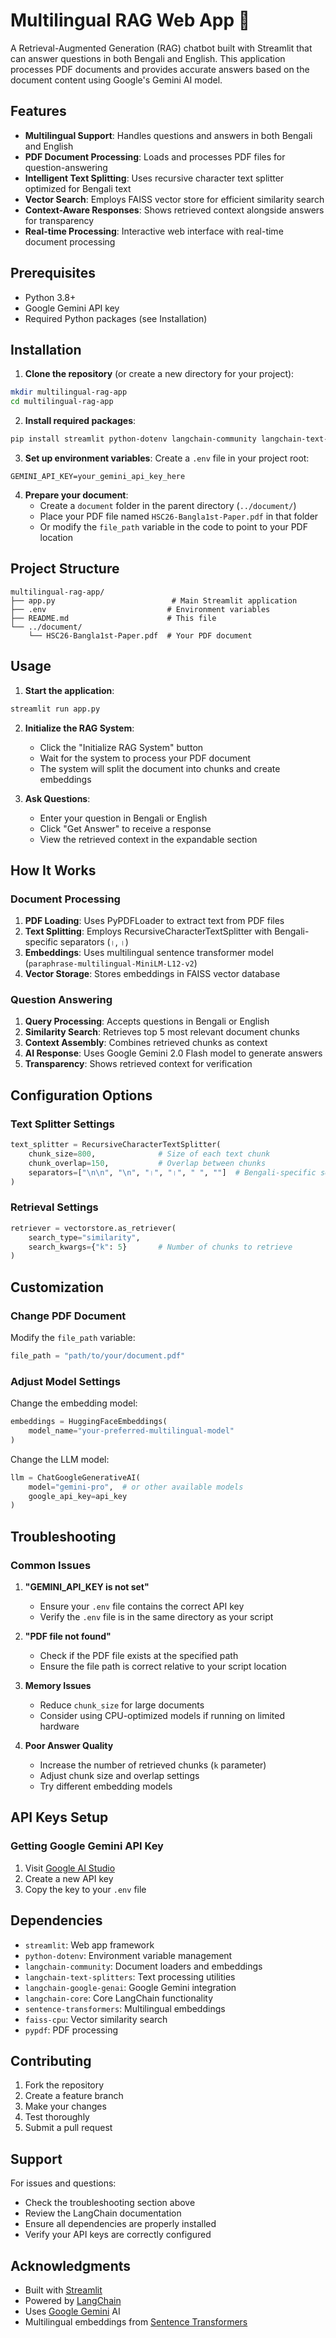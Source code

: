 # Multilingual RAG Web App 🤖

A Retrieval-Augmented Generation (RAG) chatbot built with Streamlit that can answer questions in both Bengali and English. This application processes PDF documents and provides accurate answers based on the document content using Google's Gemini AI model.

## Features

- **Multilingual Support**: Handles questions and answers in both Bengali and English
- **PDF Document Processing**: Loads and processes PDF files for question-answering
- **Intelligent Text Splitting**: Uses recursive character text splitter optimized for Bengali text
- **Vector Search**: Employs FAISS vector store for efficient similarity search
- **Context-Aware Responses**: Shows retrieved context alongside answers for transparency
- **Real-time Processing**: Interactive web interface with real-time document processing

## Prerequisites

- Python 3.8+
- Google Gemini API key
- Required Python packages (see Installation)

## Installation

1. **Clone the repository** (or create a new directory for your project):
```bash
mkdir multilingual-rag-app
cd multilingual-rag-app
```

2. **Install required packages**:
```bash
pip install streamlit python-dotenv langchain-community langchain-text-splitters langchain-google-genai langchain-core sentence-transformers faiss-cpu pypdf
```

3. **Set up environment variables**:
Create a `.env` file in your project root:
```env
GEMINI_API_KEY=your_gemini_api_key_here
```

4. **Prepare your document**:
   - Create a `document` folder in the parent directory (`../document/`)
   - Place your PDF file named `HSC26-Bangla1st-Paper.pdf` in that folder
   - Or modify the `file_path` variable in the code to point to your PDF location

## Project Structure

```
multilingual-rag-app/
├── app.py                          # Main Streamlit application
├── .env                           # Environment variables
├── README.md                      # This file
└── ../document/
    └── HSC26-Bangla1st-Paper.pdf  # Your PDF document
```

## Usage

1. **Start the application**:
```bash
streamlit run app.py
```

2. **Initialize the RAG System**:
   - Click the "Initialize RAG System" button
   - Wait for the system to process your PDF document
   - The system will split the document into chunks and create embeddings

3. **Ask Questions**:
   - Enter your question in Bengali or English
   - Click "Get Answer" to receive a response
   - View the retrieved context in the expandable section

## How It Works

### Document Processing
1. **PDF Loading**: Uses PyPDFLoader to extract text from PDF files
2. **Text Splitting**: Employs RecursiveCharacterTextSplitter with Bengali-specific separators (`।`, `।`)
3. **Embeddings**: Uses multilingual sentence transformer model (`paraphrase-multilingual-MiniLM-L12-v2`)
4. **Vector Storage**: Stores embeddings in FAISS vector database

### Question Answering
1. **Query Processing**: Accepts questions in Bengali or English
2. **Similarity Search**: Retrieves top 5 most relevant document chunks
3. **Context Assembly**: Combines retrieved chunks as context
4. **AI Response**: Uses Google Gemini 2.0 Flash model to generate answers
5. **Transparency**: Shows retrieved context for verification

## Configuration Options

### Text Splitter Settings
```python
text_splitter = RecursiveCharacterTextSplitter(
    chunk_size=800,              # Size of each text chunk
    chunk_overlap=150,           # Overlap between chunks
    separators=["\n\n", "\n", "।", "।", " ", ""]  # Bengali-specific separators
)
```

### Retrieval Settings
```python
retriever = vectorstore.as_retriever(
    search_type="similarity",
    search_kwargs={"k": 5}       # Number of chunks to retrieve
)
```

## Customization

### Change PDF Document
Modify the `file_path` variable:
```python
file_path = "path/to/your/document.pdf"
```

### Adjust Model Settings
Change the embedding model:
```python
embeddings = HuggingFaceEmbeddings(
    model_name="your-preferred-multilingual-model"
)
```

Change the LLM model:
```python
llm = ChatGoogleGenerativeAI(
    model="gemini-pro",  # or other available models
    google_api_key=api_key
)
```

## Troubleshooting

### Common Issues

1. **"GEMINI_API_KEY is not set"**
   - Ensure your `.env` file contains the correct API key
   - Verify the `.env` file is in the same directory as your script

2. **"PDF file not found"**
   - Check if the PDF file exists at the specified path
   - Ensure the file path is correct relative to your script location

3. **Memory Issues**
   - Reduce `chunk_size` for large documents
   - Consider using CPU-optimized models if running on limited hardware

4. **Poor Answer Quality**
   - Increase the number of retrieved chunks (`k` parameter)
   - Adjust chunk size and overlap settings
   - Try different embedding models

## API Keys Setup

### Getting Google Gemini API Key
1. Visit [Google AI Studio](https://makersuite.google.com/app/apikey)
2. Create a new API key
3. Copy the key to your `.env` file

## Dependencies

- `streamlit`: Web app framework
- `python-dotenv`: Environment variable management
- `langchain-community`: Document loaders and embeddings
- `langchain-text-splitters`: Text processing utilities
- `langchain-google-genai`: Google Gemini integration
- `langchain-core`: Core LangChain functionality
- `sentence-transformers`: Multilingual embeddings
- `faiss-cpu`: Vector similarity search
- `pypdf`: PDF processing

## Contributing

1. Fork the repository
2. Create a feature branch
3. Make your changes
4. Test thoroughly
5. Submit a pull request


## Support

For issues and questions:
- Check the troubleshooting section above
- Review the LangChain documentation
- Ensure all dependencies are properly installed
- Verify your API keys are correctly configured

## Acknowledgments

- Built with [Streamlit](https://streamlit.io/)
- Powered by [LangChain](https://langchain.com/)
- Uses [Google Gemini](https://deepmind.google/technologies/gemini/) AI
- Multilingual embeddings from [Sentence Transformers](https://www.sbert.net/)
